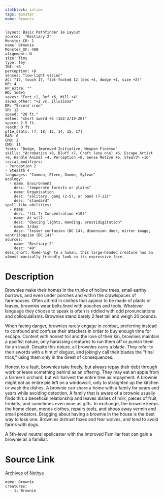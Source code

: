 ```yaml
---
statblock: inline
tags: monster
name: Brownie
---
```

```statblock
layout: Basic Pathfinder 1e Layout
source:  "Bestiary 2"
Monster_CR: 1
name: Brownie
Monster_XP: 400
alignment: N
size: Tiny
type: fey
INI: +8
perception: +8
senses: "low-light vision"
AC: "17, touch 17, flat-footed 12 (dex +4, dodge +1, size +2)"
HP: 4
HP_extra: ""
HD: 1d6+1
saves: "Fort +1, Ref +6, Will +4"
saves_other: "+2 vs. illusions"
DR: "5/cold iron"
SR: 12
speed: "20 ft."
melee: "short sword +6 (1d2-2/19-20)"
space: 2.5 ft.
reach: 0 ft.
pf1e_stats: [7, 18, 12, 14, 15, 17]
BAB: 0
CMB: 2
CMD: 11
feats: "Dodge, Improved Initiative, Weapon Finesse"
skills: "Acrobatics +8, Bluff +7, Craft (any one) +6, Escape Artist +8, Handle Animal +4, Perception +8, Sense Motive +6, Stealth +16"
racial_modifiers:
- Perception 2
- Stealth 4
languages: "Common, Elven, Gnome, Sylvan"
ecology:
  - name: Environment
    desc: "temperate forests or plains"
  - name: Organisation
    desc: "solitary, gang (2-5), or band (7-12)"
    desc: "standard"
spell-like_abilities:
  - name:
    desc: "(CL 7; Concentration +10)"
  - name: At will
    desc: "dancing lights, mending, prestidigitation"
  - name: 1/day
    desc: "lesser confusion (DC 14), dimension door, mirror image, ventriloquism (DC 14)"
sources:
  - name: "Bestiary 2"
    desc: "49"
desc_short: Knee-high to a human, this large-headed creature has an almost manically friendly look on its expressive face. 
```
# Description
Brownies make their homes in the trunks of hollow trees, small earthy burrows, and even under porches and within the crawlspaces of farmhouses. Often attired in clothes that appear to be made of plants or leaves, brownies wear belts lined with pouches and tools. Whatever language they choose to speak is often is riddled with odd pronunciations and colloquialisms. Brownies stand barely 2 feet tall and weigh 20 pounds. 

When facing danger, brownies rarely engage in combat, preferring instead to confound and confuse their attackers in order to buy enough time for escape. Content with honest toil and the love of their kin, brownies maintain a pacifist nature, only harassing creatures to run them off or punish them for an insult. Despite this nature, all brownies carry a blade. They refer to their swords with a hint of disgust, and jokingly call their blades the “final trick,” using them only in the direst of consequences. 

Honest to a fault, brownies take freely, but always repay their debt through work or leave something behind as an offering. They may eat an apple from a farmer’s orchard, but will harvest the entire tree as repayment. A brownie might eat an entire pie left on a windowsill, only to straighten up the kitchen or wash the dishes. A brownie can share a home with a family for years and years while avoiding detection. A family that is aware of a brownie usually finds this a beneficial relationship and leaves dishes of milk, pieces of fruit, trinkets, and sometimes even wine as gifts. In exchange, the brownie keeps the home clean, mends clothes, repairs tools, and shoos away vermin and small predators. Bragging about having a brownie in the house is the best way to lose one. Brownies distrust foxes and fear wolves, and tend to avoid farms with dogs. 

A 5th-level neutral spellcaster with the Improved Familiar feat can gain a brownie as a familiar.
# Source Link
[Archives of Nethys](https://aonprd.com/MonsterDisplay.aspx?ItemName=Brownie)
```encounter-table
name: Brownie
creatures:
  - 1: Brownie
```

